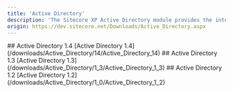 ```yaml
---
title: 'Active Directory'
description: 'The Sitecore XP Active Directory module provides the integration of Active Directory domain with the Sitecore XP solution. You can integrate the domain users and groups available into Sitecore CMS as Sitecore users and Sitecore roles immediately after the module installation and configuration. Moreover, user profiles can be easily extended with the custom properties from the Active Directory.'
origin: https://dev.sitecore.net/Downloads/Active_Directory.aspx
---
```


<Card variant='outlineRaised' px={0} mb={8}>
<CardHeader>
## Active Directory 1.4
</CardHeader>
<CardBody>
[Active Directory 1.4](/downloads/Active_Directory/14/Active_Directory_14)
</CardBody>          
</Card>

<Card variant='outlineRaised' px={0} mb={8}>
<CardHeader>
## Active Directory 1.3
</CardHeader>
<CardBody>
[Active Directory 1.3](/downloads/Active_Directory/1_3/Active_Directory_1_3)
</CardBody>          
</Card>

<Card variant='outlineRaised' px={0} mb={8}>
<CardHeader>
## Active Directory 1.2
</CardHeader>
<CardBody>
[Active Directory 1.2](/downloads/Active_Directory/1_0/Active_Directory_1_2)
</CardBody>          
</Card>
